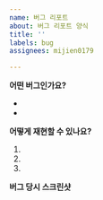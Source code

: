 ```yaml
---
name: 버그 리포트
about: 버그 리포트 양식
title: ''
labels: bug
assignees: mijien0179

---
```


**어떤 버그인가요?**

- 
- 



**어떻게 재현할 수 있나요?**

1.
2.
3.

**버그 당시 스크린샷**
